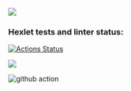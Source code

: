 <a href="https://asciinema.org/a/3rUlbJWgMUKkoJDgn9nzVQCW9" target="_blank"><img src="https://asciinema.org/a/3rUlbJWgMUKkoJDgn9nzVQCW9.svg" /></a>

### Hexlet tests and linter status:
[![Actions Status](https://github.com/Laytep/backend-project-lvl1/workflows/hexlet-check/badge.svg)](https://github.com/Laytep/backend-project-lvl1/actions)

<a href="https://codeclimate.com/github/codeclimate/codeclimate/maintainability"><img src="https://api.codeclimate.com/v1/badges/a99a88d28ad37a79dbf6/maintainability" /></a>

![github action](https://github.com/github/docs/actions/workflows/test.yml/badge.svg)
